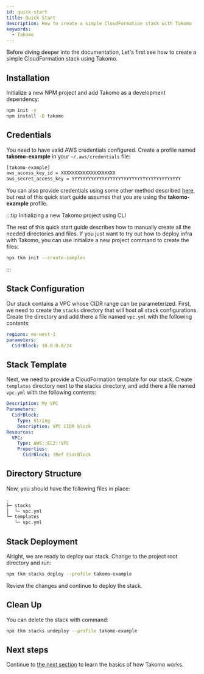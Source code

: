 ```yaml
---
id: quick-start
title: Quick Start
description: How to create a simple CloudFormation stack with Takomo
keywords:
  - Takomo
---
```


Before diving deeper into the documentation, Let's first see how to create a simple CloudFormation stack using Takomo.

## Installation

Initialize a new NPM project and add Takomo as a development dependency:

```bash
npm init -y
npm install -D takomo 
```

## Credentials

You need to have valid AWS credentials configured. Create a profile named **takomo-example** in your `~/.aws/credentials` file:

```bash
[takomo-example]
aws_access_key_id = XXXXXXXXXXXXXXXXXXXX
aws_secret_access_key = YYYYYYYYYYYYYYYYYYYYYYYYYYYYYYYYYYYYYYYY
```

You can also provide credentials using some other method described [here](/docs/general/credentials), but rest of this quick start guide assumes that you are using the **takomo-example** profile.

:::tip Initializing a new Takomo project using CLI

The rest of this quick start guide describes how to manually create all the needed directories and files. If you just want to try out how to deploy infra with Takomo, you can use initialize a new project command to create the files:

```bash
npx tkm init --create-samples
```

:::

## Stack Configuration

Our stack contains a VPC whose CIDR range can be parameterized. First, we need to create the `stacks` directory that will host all stack configurations. Create the directory and add there a file named `vpc.yml` with the following contents:

```yaml title="stacks/vpc.yml"
regions: eu-west-1
parameters:
  CidrBlock: 10.0.0.0/24
```

## Stack Template

Next, we need to provide a CloudFormation template for our stack. Create `templates` directory next to the stacks directory, and add there a file named `vpc.yml` with the following contents:

```yaml title="templates/vpc.yml"
Description: My VPC
Parameters:
  CidrBlock:
    Type: String
    Description: VPC CIDR block
Resources:
  VPC:
    Type: AWS::EC2::VPC
    Properties:
      CidrBlock: !Ref CidrBlock
```

## Directory Structure

Now, you should have the following files in place:

```bash
.
├─ stacks
│  └─ vpc.yml
└─ templates
   └─ vpc.yml
```

## Stack Deployment

Alright, we are ready to deploy our stack. Change to the project root directory and run:

```bash
npx tkm stacks deploy --profile takomo-example
```

Review the changes and continue to deploy the stack.

## Clean Up

You can delete the stack with command:

```bash
npx tkm stacks undeploy --profile takomo-example
```

## Next steps

Continue to [the next section](/docs/general/directory-structure) to learn the basics of how Takomo works. 